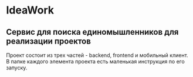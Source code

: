 # IdeaWork
## Сервис для поиска единомышленников для реализации проектов


Проект состоит из трех частей - backend, frontend и мобильный клиент. В папке каждого элемента проекта есть маленькая инструкция по его запуску.

